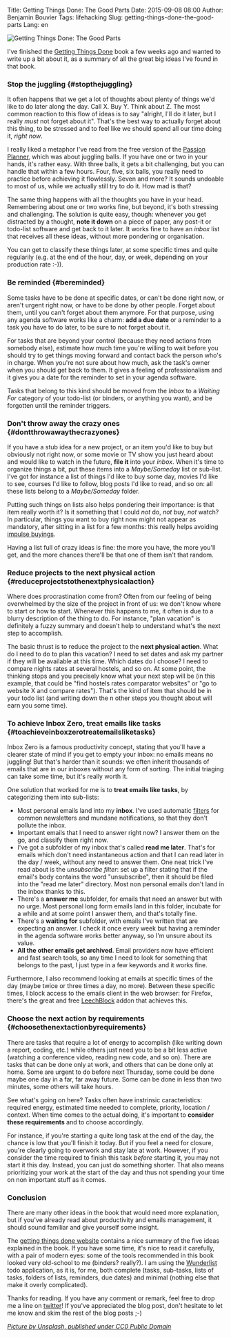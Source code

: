 Title: Getting Things Done: The Good Parts
Date: 2015-09-08 08:00
Author: Benjamin Bouvier
Tags: lifehacking
Slug: getting-things-done-the-good-parts
Lang: en

![Getting Things Done: The Good
Parts]({filename}/images/typewriter-801921_1280.jpg)

I've finished the [Getting Things Done](http://gettingthingsdone.com/)
book a few weeks ago and wanted to write up a bit about it, as a summary
of all the great big ideas I've found in that book.

### Stop the juggling {#stopthejuggling}

It often happens that we get a lot of thoughts about plenty of things
we'd like to do later along the day. Call X. Buy Y. Think about Z. The
most common reaction to this flow of ideas is to say "alright, I'll do
it later, but I really *must* not forget about it". That's the best way
to actually forget about this thing, to be stressed and to feel like we
should spend all our time doing it, *right now*.

I really liked a metaphor I've read from the free version of the
[Passion Planner](http://www.passionplanner.com/), which was about
juggling balls. If you have one or two in your hands, it's rather easy.
With three balls, it gets a bit challenging, but you can handle that
within a few hours. Four, five, six balls, you really need to practice
before achieving it flowlessly. Seven and more? It sounds undoable to
most of us, while we actually still try to do it. How mad is that?

The same thing happens with all the thoughts you have in your head.
Remembering about one or two works fine, but beyond, it's both stressing
and challenging. The solution is quite easy, though: whenever you get
distracted by a thought, **note it down** on a piece of paper, any
post-it or todo-list software and get back to it later. It works fine to
have an *inbox* list that receives all these ideas, without more
pondering or organisation.

You can get to classify these things later, at some specific times and
quite regularily (e.g. at the end of the hour, day, or week, depending
on your production rate :-)).

### Be reminded {#bereminded}

Some tasks have to be done at specific dates, or can't be done right
now, or aren't urgent right now, or have to be done by other people.
Forget about them, until you can't forget about them anymore. For that
purpose, using any agenda software works like a charm: **add a due
date** or a reminder to a task you have to do later, to be sure to not
forget about it.

For tasks that are beyond your control (because they need actions from
somebody else), estimate how much time you're willing to wait before you
should try to get things moving forward and contact back the person
who's in charge. When you're not sure about how much, ask the task's
owner when you should get back to them. It gives a feeling of
professionalism and it gives you a date for the reminder to set in your
agenda software.

Tasks that belong to this kind should be moved from the *Inbox* to a
*Waiting For* category of your todo-list (or binders, or anything you
want), and be forgotten until the reminder triggers.

### Don't throw away the crazy ones {#dontthrowawaythecrazyones}

If you have a stub idea for a new project, or an item you'd like to buy
but obviously not right now, or some movie or TV show you just heard
about and would like to watch in the future, **file it** into your
*inbox*. When it's time to organize things a bit, put these items into a
*Maybe/Someday* list or sub-list. I've got for instance a list of things
I'd like to buy some day, movies I'd like to see, courses I'd like to
follow, blog posts I'd like to read, and so on: all these lists belong
to a *Maybe/Someday* folder.

Putting such things on lists also helps pondering their importance: is
that item really worth it? Is it something that I could *not* do, *not*
buy, *not* watch? In particular, things you want to buy right now might
not appear as mandatory, after sitting in a list for a few months: this
really helps avoiding [impulse
buyings](https://en.wikipedia.org/wiki/Impulse_purchase).

Having a list full of crazy ideas is fine: the more you have, the more
you'll get, and the more chances there'll be that one of them isn't that
random.

### Reduce projects to the next physical action {#reduceprojectstothenextphysicalaction}

Where does procrastination come from? Often from our feeling of being
overwhelmed by the size of the project in front of us: we don't know
where to start or how to start. Whenever this happens to me, it often is
due to a blurry description of the thing to do. For instance, "plan
vacation" is definitely a fuzzy summary and doesn't help to understand
what's the next step to accomplish.

The basic thrust is to reduce the project to the **next physical
action**. What do I need to do to plan this vacation? I need to set
dates and ask my partner if they will be available at this time. Which
dates do I choose? I need to compare nights rates at several hostels,
and so on. At some point, the thinking stops and you precisely know what
your next step will be (in this example, that could be "find hostels
rates comparator websites" or "go to website X and compare rates").
That's the kind of item that should be in your todo list (and writing
down the n other steps you thought about will earn you some time).

### To achieve Inbox Zero, treat emails like tasks {#toachieveinboxzerotreatemailsliketasks}

Inbox Zero is a famous productivity concept, stating that you'll have a
clearer state of mind if you get to empty your inbox: no emails means no
juggling! But that's harder than it sounds: we often inherit thousands
of emails that are in our inboxes without any form of sorting. The
initial triaging can take some time, but it's really worth it.

One solution that worked for me is to **treat emails like tasks**, by
categorizing them into sub-lists:

-   Most personal emails land into my **inbox**. I've used automatic
    [filters](http://www.makeuseof.com/tag/set-email-filters-gmail-hotmail-yahoo/)
    for common newsletters and mundane notifications, so that they don't
    pollute the inbox.
-   Important emails that I need to answer right now? I answer them on
    the go, and classify them right now.
-   I've got a subfolder of my inbox that's called **read me later**.
    That's for emails which don't need instantaneous action and that I
    can read later in the day / week, without any need to answer them.
    One neat trick I've read about is the *unsubscribe filter*: set up a
    filter stating that if the email's body contains the word
    "unsubscribe", then it should be filed into the "read me later"
    directory. Most non personal emails don't land in the inbox thanks
    to this.
-   There's a **answer me** subfolder, for emails that need an answer
    but with no urge. Most personal long form emails land in this
    folder, incubate for a while and at some point I answer them, and
    that's totally fine.
-   There's a **waiting for** subfolder, with emails I've written that
    are expecting an answer. I check it once every week but having a
    reminder in the agenda software works better anyway, so I'm unsure
    about its value.
-   **All the other emails get archived**. Email providers now have
    efficient and fast search tools, so any time I need to look for
    something that belongs to the past, I just type in a few keywords
    and it works fine.

Furthermore, I also recommend looking at emails at specific times of the
day (maybe twice or three times a day, no more). Between these specific
times, I block access to the emails client in the web browser: for
Firefox, there's the great and free
[LeechBlock](http://www.proginosko.com/leechblock.html) addon that
achieves this.

### Choose the next action by requirements {#choosethenextactionbyrequirements}

There are tasks that require a lot of energy to accomplish (like writing
down a report, coding, etc.) while others just need you to be a bit less
active (watching a conference video, reading new code, and so on). There
are tasks that can be done only at work, and others that can be done
only at home. Some are urgent to do before next Thursday, some could be
done maybe one day in a far, far away future. Some can be done in less
than two minutes, some others will take hours.

See what's going on here? Tasks often have instrinsic caracteristics:
required energy, estimated time needed to complete, priority, location /
context. When time comes to the actual doing, it's important to
**consider these requirements** and to choose accordingly.

For instance, if you're starting a quite long task at the end of the
day, the chance is low that you'll finish it today. But if you feel a
need for closure, you're clearly going to overwork and stay late at
work. However, if you consider the time required to finish this task
*before* starting it, you may not start it this day. Instead, you can
just do something shorter. That also means prioritizing your work at the
start of the day and thus not spending your time on non important stuff
as it comes.

### Conclusion

There are many other ideas in the book that would need more explanation,
but if you've already read about productivity and emails management, it
should sound familiar and give yourself some insight.

The [getting things done
website](http://gettingthingsdone.com/fivesteps/) contains a nice
summary of the five ideas explained in the book. If you have some time,
it's nice to read it carefully, with a pair of modern eyes: some of the
tools recommended in this book looked very old-school to me (binders?
really?). I am using the [Wunderlist](https://wunderlist.com/) todo
application, as it is, for me, both complete (tasks, sub-tasks, lists of
tasks, folders of lists, reminders, due dates) and minimal (nothing else
that make it overly complicated).

Thanks for reading. If you have any comment or remark, feel free to drop
me a line on [twitter](https://twitter.com/bnjbvr)! If you've
appreciated the blog post, don't hesitate to let me know and skim the
rest of the blog posts ;-)

*[Picture by Unsplash, published under CC0 Public
Domain](https://pixabay.com/en/typewriter-book-notebook-paper-801921/)*

